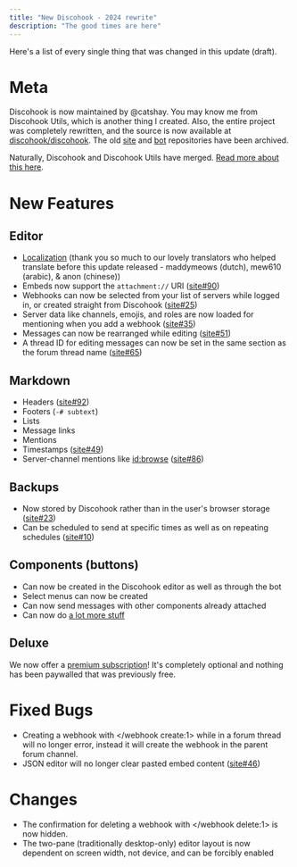 ```yaml
---
title: "New Discohook - 2024 rewrite"
description: "The good times are here"
---
```


Here's a list of every single thing that was changed in this update (draft).

# Meta

Discohook is now maintained by @catshay. You may know me from Discohook Utils, which is another thing I created. Also, the entire project was completely rewritten, and the source is now available at [discohook/discohook](https://github.com/discohook/discohook). The old [site](https://github.com/discohook/site) and [bot](https://github.com/discohook/bot) repositories have been archived.

Naturally, Discohook and Discohook Utils have merged. [Read more about this here](discohook://guide/deprecated/migrate-utils).

# New Features

## Editor

- [Localization](https://translate.shay.cat/engage/discohook/) (thank you so much to our lovely translators who helped translate before this update released - maddymeows (dutch), mew610 (arabic), & anon (chinese))
- Embeds now support the `attachment://` URI ([site#90](https://github.com/discohook/site/issues/90))
- Webhooks can now be selected from your list of servers while logged in, or created straight from Discohook ([site#25](https://github.com/discohook/site/issues/25))
- Server data like channels, emojis, and roles are now loaded for mentioning when you add a webhook ([site#35](https://github.com/discohook/site/issues/35))
- Messages can now be rearranged while editing ([site#51](https://github.com/discohook/site/issues/51))
- A thread ID for editing messages can now be set in the same section as the forum thread name ([site#65](https://github.com/discohook/site/issues/65))

## Markdown

- Headers ([site#92](https://github.com/discohook/site/issues/92))
- Footers (`-# subtext`)
- Lists
- Message links
- Mentions
- Timestamps ([site#49](https://github.com/discohook/site/issues/49))
- Server-channel mentions like <id:browse> ([site#86](https://github.com/discohook/site/issues/86))

## Backups

- Now stored by Discohook rather than in the user's browser storage ([site#23](https://github.com/discohook/site/issues/23))
- Can be scheduled to send at specific times as well as on repeating schedules ([site#10](https://github.com/discohook/site/issues/10))

## Components (buttons)

- Can now be created in the Discohook editor as well as through the bot
- Select menus can now be created
- Can now send messages with other components already attached
- Can now do [a lot more stuff](discohook://guide/getting-started/flows)

## Deluxe

We now offer a [premium subscription](discohook://donate)! It's completely optional and nothing has been paywalled that was previously free.

# Fixed Bugs

- Creating a webhook with </webhook create:1> while in a forum thread will no longer error, instead it will create the webhook in the parent forum channel.
- JSON editor will no longer clear pasted embed content ([site#46](https://github.com/discohook/site/issues/46))

# Changes

- The confirmation for deleting a webhook with </webhook delete:1> is now hidden.
- The two-pane (traditionally desktop-only) editor layout is now dependent on screen width, not device, and can be forcibly enabled
